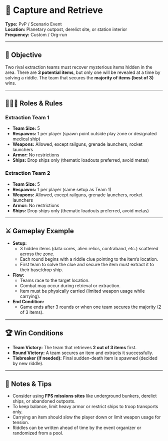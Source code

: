 # 🎒 Capture and Retrieve

**Type:** PvP / Scenario Event  
**Location:** Planetary outpost, derelict site, or station interior  
**Frequency:** Custom / Org-run

---

## 🎯 Objective
Two rival extraction teams must recover mysterious items hidden in the area. There are **3 potential items**, but only one will be revealed at a time by solving a riddle. The team that secures the **majority of items (best of 3)** wins.

---

## 🧑‍🤝‍🧑 Roles & Rules

### Extraction Team 1
- **Team Size:** 5
- **Respawns:** 1 per player (spawn point outside play zone or designated medical ship)
- **Weapons:** Allowed, except railguns, grenade launchers, rocket launchers
- **Armor:** No restrictions
- **Ships:** Drop ships only (thematic loadouts preferred, avoid metas)

### Extraction Team 2
- **Team Size:** 5
- **Respawns:** 1 per player (same setup as Team 1)
- **Weapons:** Allowed, except railguns, grenade launchers, rocket launchers
- **Armor:** No restrictions
- **Ships:** Drop ships only (thematic loadouts preferred, avoid metas)

---

## ⚔️ Gameplay Example
- **Setup:**
    - 3 hidden items (data cores, alien relics, contraband, etc.) scattered across the zone.
    - Each round begins with a riddle clue pointing to the item’s location.
    - First team to solve the clue and secure the item must extract it to their base/drop ship.
- **Flow:**
    - Teams race to the target location.
    - Combat may occur during retrieval or extraction.
    - Item must be physically carried (limited weapon usage while carrying).
- **End Condition:**
    - Game ends after 3 rounds or when one team secures the majority (2 of 3 items).

---

## 🏆 Win Conditions
- **Team Victory:** The team that retrieves **2 out of 3 items** first.
- **Round Victory:** A team secures an item and extracts it successfully.
- **Tiebreaker (if needed):** Final sudden-death item is spawned (decided by new riddle).

---

## 🔑 Notes & Tips
- Consider using **FPS missions sites** like underground bunkers, derelict ships, or abandoned outposts.
- To keep balance, limit heavy armor or restrict ships to troop transports only.
- Carrying an item should slow the player down or limit weapon usage for tension.
- Riddles can be written ahead of time by the event organizer or randomized from a pool.  
